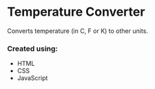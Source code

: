 # Temperature Converter
Converts temperature (in C, F or K) to other units.

### Created using: ###
- HTML
- CSS
- JavaScript

<!---
sushma-bhumireddy/sushma-bhumireddy is a ✨ special ✨ repository because its `README.md` (this file) appears on your GitHub profile.
You can click the Preview link to take a look at your changes.
--->